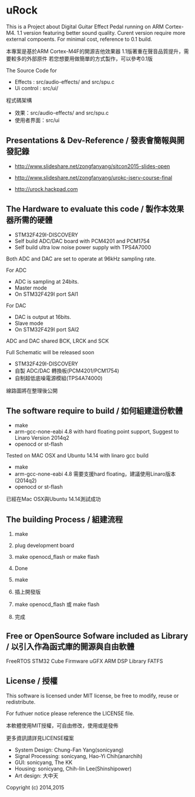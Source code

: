 uRock
=====

This is a Project about Digital Guitar Effect Pedal running on ARM Cortex-M4.
1.1 version featuring better sound quality. Curent version require more external compoents.
For minimal cost, reference to 0.1 build.

本專案是基於ARM Cortex-M4F的開源吉他效果器
1.1版著重在聲音品質提升，需要較多的外部原件
若您想要用做簡單的方式製作，可以參考0.1版

The Source Code for 
 - Effects : src/audio-effects/ and src/spu.c
 - Ui control : src/ui/

程式碼架構
 - 效果：src/audio-effects/ and src/spu.c
 - 使用者界面：src/ui

Presentations & Dev-Reference / 發表會簡報與開發記錄
-------------
 - http://www.slideshare.net/zongfanyang/sitcon2015-slides-open
 - http://www.slideshare.net/zongfanyang/urokc-jserv-course-final

 - http://urock.hackpad.com

The Hardware to evaluate this code / 製作本效果器所需的硬體
-------------------------

- STM32F429I-DISCOVERY
- Self build ADC/DAC board with PCM4201 and PCM1754
- Self build ultra low noise power supply with TPS4A7000

Both ADC and DAC are set to operate at 96kHz sampling rate.

For ADC

 - ADC is sampling at 24bits.
 - Master mode
 - On STM32F429I port SAI1

For DAC

 - DAC is output at 16bits.
 - Slave mode
 - On STM32F429I port SAI2

ADC and DAC shared BCK, LRCK and SCK

Full Schematic will be released soon

- STM32F429I-DISCOVERY
- 自製 ADC/DAC 轉換板(PCM4201/PCM1754)
- 自制超低底噪電源模組(TPS4A74000)

線路圖將在整理後公開

The software require to build / 如何組建這份軟體
-----------------------------

* make
* arm-gcc-none-eabi 4.8 with hard floating point support, Suggest to Linaro Version 2014q2
* openocd or st-flash

Tested on MAC OSX and Ubuntu 14.14 with linaro gcc build

* make
* arm-gcc-none-eabi 4.8 需要支援hard floating，建議使用Linaro版本(2014q2)
* openocd or st-flash

已經在Mac OSX與Ubuntu 14.14測試成功

The building Process / 組建流程
--------------------

1. make
2. plug development board
3. make openocd_flash or make flash
4. Done

1. make
2. 插上開發版
3. make openocd_flash 或 make flash
4. 完成


Free or OpenSource Sofware included as Library / 以引入作為函式庫的開源與自由軟體
----------------------------------------------
FreeRTOS
STM32 Cube Firmware
uGFX
ARM DSP Library
FATFS

License / 授權
-------

This software is licensed under MIT license, be free to modify, reuse or redistribute.

For futhuer notice please reference the LICENSE file.

本軟體使用MIT授權，可自由修改，使用或是發佈

更多資訊請詳見LICENSE檔案

 - System Design: Chung-Fan Yang(sonicyang)
 - Signal Processing: sonicyang, Hao-Yi Chih(anarchih)
 - GUI: sonicyang, The KK
 - Housing:  sonicyang, Chih-lin Lee(Shinshipower)
 - Art design: 大中天

Copyright (c) 2014,2015
